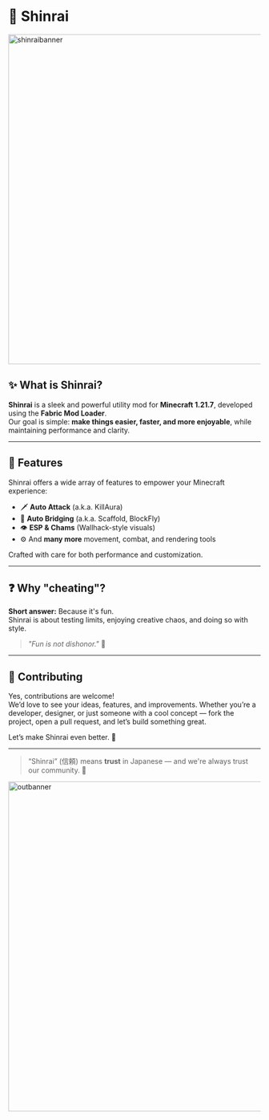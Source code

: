 # 🍁 Shinrai
<img width="1920" height="658" alt="shinraibanner" src="https://github.com/user-attachments/assets/6c637b2d-b035-4f3e-a7ae-ca0ff3f2202a" />

## ✨ What is Shinrai?

**Shinrai** is a sleek and powerful utility mod for **Minecraft 1.21.7**, developed using the **Fabric Mod Loader**.  
Our goal is simple: **make things easier, faster, and more enjoyable**, while maintaining performance and clarity.

---

## 🔴 Features

Shinrai offers a wide array of features to empower your Minecraft experience:

- 🗡️ **Auto Attack** (a.k.a. KillAura)  
- 🧱 **Auto Bridging** (a.k.a. Scaffold, BlockFly)  
- 👁️ **ESP & Chams** (Wallhack-style visuals)  
- ⚙️ And **many more** movement, combat, and rendering tools

Crafted with care for both performance and customization.

---

## ❓ Why "cheating"?

**Short answer:** Because it's fun.  
Shinrai is about testing limits, enjoying creative chaos, and doing so with style.

> _"Fun is not dishonor."_ 🥋

---

## 🤝 Contributing

Yes, contributions are welcome!  
We’d love to see your ideas, features, and improvements. Whether you’re a developer, designer, or just someone with a cool concept — fork the project, open a pull request, and let’s build something great.

Let’s make Shinrai even better. 🍁

---

> “Shinrai” (信頼) means **trust** in Japanese — and we're always trust our community. 💖

<img width="1920" height="658" alt="outbanner" src="https://github.com/user-attachments/assets/3d1279f7-05b1-41c0-853a-6eac7802c03f" />
